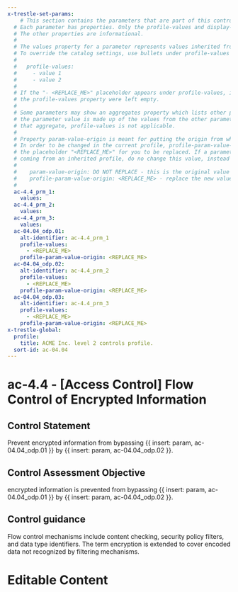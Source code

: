 ```yaml
---
x-trestle-set-params:
    # This section contains the parameters that are part of this control.
  # Each parameter has properties. Only the profile-values and display-name properties are editable.
  # The other properties are informational.
  #
  # The values property for a parameter represents values inherited from the OSCAL catalog.
  # To override the catalog settings, use bullets under profile-values as shown below:
  #
  #   profile-values:
  #     - value 1
  #     - value 2
  #
  # If the "- <REPLACE_ME>" placeholder appears under profile-values, it is the same as if
  # the profile-values property were left empty.
  #
  # Some parameters may show an aggregates property which lists other parameters. This means
  # the parameter value is made up of the values from the other parameters. For parameters
  # that aggregate, profile-values is not applicable.
  #
  # Property param-value-origin is meant for putting the origin from where that parameter comes from.
  # In order to be changed in the current profile, profile-param-value-origin property will be displayed with
  # the placeholder "<REPLACE_ME>" for you to be replaced. If a parameter already has a param-value-origin
  # coming from an inherited profile, do no change this value, instead use profile-param-value-origin as follows:
  #
  #    param-value-origin: DO NOT REPLACE - this is the original value
  #    profile-param-value-origin: <REPLACE_ME> - replace the new value required HERE
  #
  ac-4.4_prm_1:
    values:
  ac-4.4_prm_2:
    values:
  ac-4.4_prm_3:
    values:
  ac-04.04_odp.01:
    alt-identifier: ac-4.4_prm_1
    profile-values:
      - <REPLACE_ME>
    profile-param-value-origin: <REPLACE_ME>
  ac-04.04_odp.02:
    alt-identifier: ac-4.4_prm_2
    profile-values:
      - <REPLACE_ME>
    profile-param-value-origin: <REPLACE_ME>
  ac-04.04_odp.03:
    alt-identifier: ac-4.4_prm_3
    profile-values:
      - <REPLACE_ME>
    profile-param-value-origin: <REPLACE_ME>
x-trestle-global:
  profile:
    title: ACME Inc. level 2 controls profile.
  sort-id: ac-04.04
---
```


# ac-4.4 - \[Access Control\] Flow Control of Encrypted Information

## Control Statement

Prevent encrypted information from bypassing {{ insert: param, ac-04.04_odp.01 }} by {{ insert: param, ac-04.04_odp.02 }}.

## Control Assessment Objective

encrypted information is prevented from bypassing {{ insert: param, ac-04.04_odp.01 }} by {{ insert: param, ac-04.04_odp.02 }}.

## Control guidance

Flow control mechanisms include content checking, security policy filters, and data type identifiers. The term encryption is extended to cover encoded data not recognized by filtering mechanisms.

# Editable Content

<!-- Make additions and edits below -->
<!-- The above represents the contents of the control as received by the profile, prior to additions. -->
<!-- If the profile makes additions to the control, they will appear below. -->
<!-- The above markdown may not be edited but you may edit the content below, and/or introduce new additions to be made by the profile. -->
<!-- If there is a yaml header at the top, parameter values may be edited. Use --set-parameters to incorporate the changes during assembly. -->
<!-- The content here will then replace what is in the profile for this control, after running profile-assemble. -->
<!-- The current profile has no added parts for this control, but you may add new ones here. -->
<!-- Each addition must have a heading either of the form ## Control my_addition_name -->
<!-- or ## Part a. (where the a. refers to one of the control statement labels.) -->
<!-- "## Control" parts are new parts added after the statement part. -->
<!-- "## Part" parts are new parts added into the top-level statement part with that label. -->
<!-- Subparts may be added with nested hash levels of the form ### My Subpart Name -->
<!-- underneath the parent ## Control or ## Part being added -->
<!-- See https://oscal-compass.github.io/compliance-trestle/tutorials/ssp_profile_catalog_authoring/ssp_profile_catalog_authoring for guidance. -->
